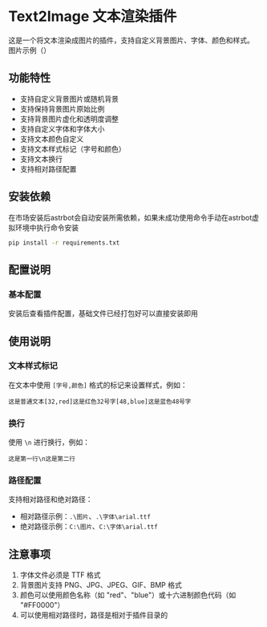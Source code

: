 # Text2Image 文本渲染插件

这是一个将文本渲染成图片的插件，支持自定义背景图片、字体、颜色和样式。
图片示例（）
## 功能特性

- 支持自定义背景图片或随机背景
- 支持保持背景图片原始比例
- 支持背景图片虚化和透明度调整
- 支持自定义字体和字体大小
- 支持文本颜色自定义
- 支持文本样式标记（字号和颜色）
- 支持文本换行
- 支持相对路径配置

## 安装依赖

在市场安装后astrbot会自动安装所需依赖，如果未成功使用命令手动在astrbot虚拟环境中执行命令安装
```bash
pip install -r requirements.txt
```

## 配置说明

### 基本配置

安装后查看插件配置，基础文件已经打包好可以直接安装即用

## 使用说明

### 文本样式标记

在文本中使用 `[字号,颜色]` 格式的标记来设置样式，例如：
```
这是普通文本[32,red]这是红色32号字[48,blue]这是蓝色48号字
```

### 换行

使用 `\n` 进行换行，例如：
```
这是第一行\n这是第二行
```

### 路径配置

支持相对路径和绝对路径：
- 相对路径示例：`.\图片`、`.\字体\arial.ttf`
- 绝对路径示例：`C:\图片`、`C:\字体\arial.ttf`

## 注意事项

1. 字体文件必须是 TTF 格式
2. 背景图片支持 PNG、JPG、JPEG、GIF、BMP 格式
3. 颜色可以使用颜色名称（如 "red"、"blue"）或十六进制颜色代码（如 "#FF0000"）
4. 可以使用相对路径时，路径是相对于插件目录的
